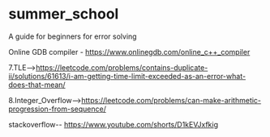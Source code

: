 # summer_school
 A guide for beginners for error solving
 
 Online GDB compiler - https://www.onlinegdb.com/online_c++_compiler
 
 7.TLE-->https://leetcode.com/problems/contains-duplicate-ii/solutions/61613/i-am-getting-time-limit-exceeded-as-an-error-what-does-that-mean/
 
 8.Integer_Overflow-->https://leetcode.com/problems/can-make-arithmetic-progression-from-sequence/

 stackoverflow-- https://www.youtube.com/shorts/D1kEVJxfkig
